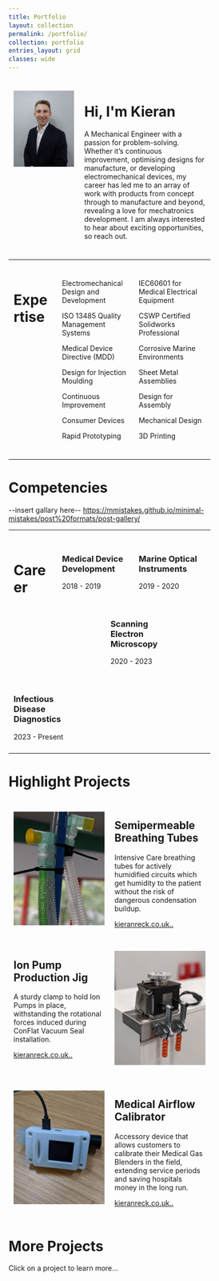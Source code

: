 ```yaml
---
title: Portfolio
layout: collection
permalink: /portfolio/
collection: portfolio
entries_layout: grid
classes: wide
---
```



<html>
<head>
<meta name="viewport" content="width=device-width, initial-scale=1">
<style>
* {
  box-sizing: border-box;
}
/* Create your layouts. Here, I start by defining an uneven 2column style (-intro)
/* followed by defining an even 2column style (-dual-even) which is used across multiple secions*/
/* ....*/
/* Create two unequal columns that floats next to each other */
  .column-intro {
    float: left;
    padding: 10px;
    height: max-content; /* Should be removed. Only for demonstration */
  }
  .left-intro {
    width: 35%;
  }
  .right-intro {
    width: 65%;
  }
  /* Clear floats after the columns */
  .row:after {
    content: "";
    display: table;
    clear: both;
  }
  /* Responsive layout - makes the three columns stack on top of each other instead of next to each other */
  @media screen and (max-width: 600px) {
    .column-intro {
      width: 100%;
      height: max-content;
    }
  }
/* Now Create a three column layout */
  .column-triple {
    float: left;
    padding: 10px;
  }
  .left-triple {
    width: 24%;
  }
  .right-triple, .middle-triple {
    width: 38%;
  }
  /* Clear floats after the columns */
  .row:after {
    content: "";
    display: table;
    clear: both;
  }
  /* Responsive layout - makes the columns stack on top of each other instead of next to each other */
  @media screen and (max-width: 600px) {
    .column-triple {
      width: 100%;
      height: max-content;
    }
  }
/* Create highlight projects layout */
  .column-highlight {
    float: left;
    padding: 10px;
    height: max-content; /* Should be removed. Only for demonstration */
  }
  .left-highlight {
    width: 50%;
  }
  .right-highlight {
    width: 50%;
  }
  /* Clear floats after the columns */
  .row:after {
    content: "";
    display: table;
    clear: both;
  }
  /* Chose to remove the responsive layout because otherwise it stacks weirdly due to the pictures alternating sides 
    Responsive layout - makes the three columns stack on top of each other instead of next to each other 
  @media screen and (max-width: 600px) {
    .column-highlight {
      width: 100%;
      height: max-content;
    }
  } */
/* add some HTML button classes */
  /*@import "https://github.com/KieranReck/KieranReck.github.io/blob/f465a8e0b015112d3d9264e8ec32edd6d4859ef8/_sass/minimal-mistakes/_buttons.scss";*/ 

</style>
</head>

<body>
<div class="row">
  <div class="column-intro left-intro">
    <p><img src="/assets/images/Bio(4x5vertical).png" style="max-width:350px;width:100%"></p>
    <p></p>
  </div>
  <div class="column-intro right-intro">
    <h1>Hi, I'm Kieran</h1>
    <p></p>
    <p>A Mechanical Engineer with a passion for problem-solving. Whether it’s continuous improvement, optimising designs for manufacture, or developing electromechanical devices, my career has led me to an array of work with products from concept through to manufacture and beyond, revealing a love for mechatronics development. I am always interested to hear about exciting opportunities, so reach out.</p>
  </div>
</div>
</body>
</html>

***

<body>
<div class="row">
  <div class="column-triple left-triple">
    <h1>Expertise</h1>
  </div>
  <div class="column-triple middle-triple">
    <p>Electromechanical Design and Development</p>
    <p>ISO 13485 Quality Management Systems</p>
    <p>Medical Device Directive (MDD)</p>
    <p>Design for Injection Moulding</p>
    <p>Continuous Improvement</p>
    <p>Consumer Devices</p>
    <p>Rapid Prototyping</p>
  </div>
  <div class="column-triple right-triple">
    <p>IEC60601 for Medical Electrical Equipment</p>
    <p>CSWP Certified Solidworks Professional</p>
    <p>Corrosive Marine Environments</p>
    <p>Sheet Metal Assemblies</p>
    <p>Design for Assembly</p>
    <p>Mechanical Design</p>
    <p>3D Printing</p>
  </div>
</div>
</body>

***
# Competencies

--insert gallary here--
https://mmistakes.github.io/minimal-mistakes/post%20formats/post-gallery/

***

<body>
  <div class="column-triple left-triple">
    <h1>Career</h1>
  </div>
  <div class="column-triple middle-triple">
  	<div class="row">
   	  <h3>Medical Device Development</h3>
   	  <p>2018 - 2019</p>
    </div>
  </div>
    <div class="column-triple right-triple">
      <div class="row">	
      <h3>Marine Optical Instruments</h3>
      <p>2019 - 2020</p>
    </div>
  </div>
  <div class="column-triple left-triple">
  </div>
  <div class="column-triple middle-triple">
    <div class="row">
      <h3>Scanning Electron Microscopy</h3>
      <p>2020 - 2023</p>
    </div>
  </div>	
    <div class="column-triple right-triple">
      <div class="row">
      <h3>Infectious Disease Diagnostics</h3>
      <p>2023 - Present</p>
    </div>
  </div>
<hr style="width:100%">
</body>
 

<h1>Highlight Projects</h1>
<body>
<div class="row">
  <div class="column-highlight left-highlight">
    <p><img src="/assets/images/SemipermeableTubes_highlight.jpg" style="max-width:500px;width:100%"></p>
    <p></p>
  </div>
  <div class="column-highlight right-highlight">
    <h2>Semipermeable Breathing Tubes</h2>
    <p></p>
    <p>Intensive Care breathing tubes for actively humidified circuits which get humidity to the patient without the risk of dangerous condensation buildup.</p>
    <a target="_blank" class="btn btn--danger btn--x-large" href="https://www.kieranreck.co.uk">kieranreck.co.uk..</a>
  </div>
</div>
</body>


<body>
<div class="row">
  <div class="column-highlight left-highlight">
    <h2>Ion Pump Production Jig</h2>
    <p></p>
    <p>A sturdy clamp to hold Ion Pumps in place, withstanding the rotational forces induced during ConFlat Vacuum Seal installation.</p>
    <a target="_blank" class="btn btn--danger btn--x-large" href="https://www.kieranreck.co.uk">kieranreck.co.uk..</a>
  </div>
  <div class="column-highlight right-highlight">
    <p><img src="/assets/images/IonPumpClampingJig_highlight.jpg" style="max-width:500px;width:100%"></p>
  </div>
</div>
</body>

<body>
<div class="row">
  <div class="column-highlight left-highlight">
    <p><img src="/assets/images/MedicalAirflowConcept_highlight.jpg" style="max-width:500px;width:100%"></p>
    <p></p>
  </div>
  <div class="column-highlight right-highlight">
    <h2>Medical Airflow Calibrator</h2>
    <p></p>
    <p>Accessory device that allows customers to calibrate their Medical Gas Blenders in the field, extending service periods and saving hospitals money in the long run.</p>
    <a target="_blank" class="btn btn--danger btn--x-large" href="https://www.kieranreck.co.uk">kieranreck.co.uk..</a>
  </div>
</div>
</body>

# More Projects 
Click on a project to learn more... 

